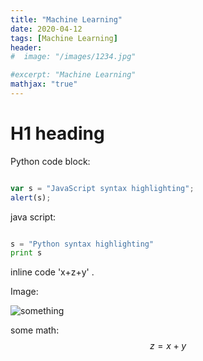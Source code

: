 ```yaml
---
title: "Machine Learning"
date: 2020-04-12
tags: [Machine Learning]
header:
#  image: "/images/1234.jpg"

#excerpt: "Machine Learning"
mathjax: "true"
---
```


# H1 heading

Python code block:


```javascript

var s = "JavaScript syntax highlighting";
alert(s);

```

java script:


```python

s = "Python syntax highlighting"
print s

```



inline code 'x+z+y' .


Image:

<img src="{{ site.url }}{{ site.baseurl }}/images/1234.jpg" alt="something">


some math:
$$z=x+y$$
